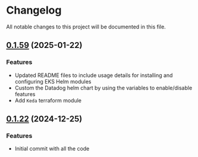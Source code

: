 # Changelog

All notable changes to this project will be documented in this file.

## [0.1.59]() (2025-01-22)

### Features

* Updated README files to include usage details for installing and configuring EKS Helm modules
* Custom the Datadog helm chart by using the variables to enable/disable features
* Add `Keda` terraform module

## [0.1.22]() (2024-12-25)

### Features

* Initial commit with all the code
